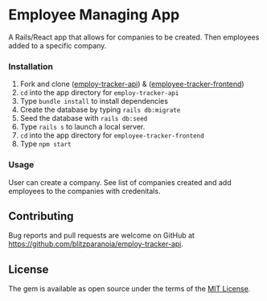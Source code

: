 # Employee Managing App

A Rails/React app that allows for companies to be created. Then employees added to a specific company.

### Installation
1. Fork and clone ([employ-tracker-api](https://github.com/blitzparanoia/employ-tracker-api)) & ([employee-tracker-frontend](https://github.com/blitzparanoia/employee-tracker-frontend))
2. `cd` into the app directory for `employ-tracker-api`
3. Type `bundle install` to install dependencies
4. Create the database by typing   `rails db:migrate`
5. Seed the database with   `rails db:seed`
6. Type `rails s` to launch a local server.
8. `cd` into the app directory for `employee-tracker-frontend`
9. Type  `npm start`

### Usage
User can create a company. See list of companies created and add employees to the companies with credenitals.

## Contributing
Bug reports and pull requests are welcome on GitHub at https://github.com/blitzparanoia/employ-tracker-api.

## License
The gem is available as open source under the terms of the  [MIT License](https://opensource.org/licenses/MIT).
